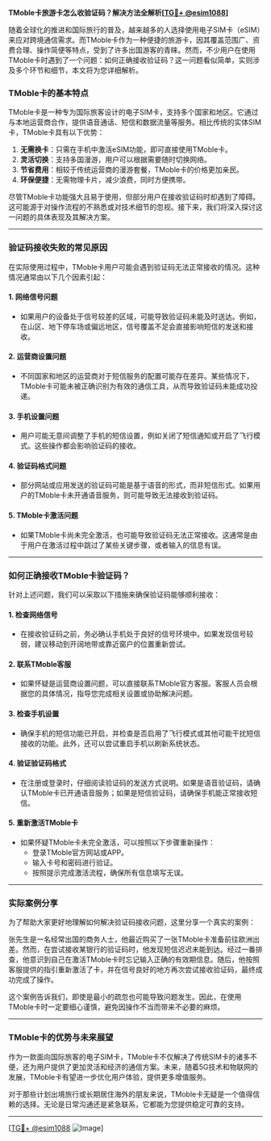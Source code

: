 **TMoble卡旅游卡怎么收验证码？解决方法全解析[[TG💪+ @esim1088](https://t.me/s/esim1088)]**

随着全球化的推进和国际旅行的普及，越来越多的人选择使用电子SIM卡（eSIM）来应对跨境通信需求。而TMoble卡作为一种便捷的旅游卡，因其覆盖范围广、资费合理、操作简便等特点，受到了许多出国游客的青睐。然而，不少用户在使用TMoble卡时遇到了一个问题：如何正确接收验证码？这一问题看似简单，实则涉及多个环节和细节，本文将为您详细解析。

### TMoble卡的基本特点

TMoble卡是一种专为国际旅客设计的电子SIM卡，支持多个国家和地区。它通过与本地运营商合作，提供语音通话、短信和数据流量等服务。相比传统的实体SIM卡，TMoble卡具有以下优势：

1. **无需换卡**：只需在手机中激活eSIM功能，即可直接使用TMoble卡。
2. **灵活切换**：支持多国漫游，用户可以根据需要随时切换网络。
3. **节省费用**：相较于传统运营商的漫游套餐，TMoble卡的价格更加亲民。
4. **环保便捷**：无需物理卡片，减少浪费，同时方便携带。

尽管TMoble卡功能强大且易于使用，但部分用户在接收验证码时却遇到了障碍。这可能源于对操作流程的不熟悉或对技术细节的忽视。接下来，我们将深入探讨这一问题的具体表现及其解决方案。

---

### 验证码接收失败的常见原因

在实际使用过程中，TMoble卡用户可能会遇到验证码无法正常接收的情况。这种情况通常由以下几个因素引起：

#### 1. **网络信号问题**
   - 如果用户的设备处于信号较差的区域，可能导致验证码未能及时送达。例如，在山区、地下停车场或偏远地区，信号覆盖不足会直接影响短信的发送和接收。

#### 2. **运营商设置问题**
   - 不同国家和地区的运营商对于短信服务的配置可能存在差异。某些情况下，TMoble卡可能未被正确识别为有效的通信工具，从而导致验证码未能成功投递。

#### 3. **手机设置问题**
   - 用户可能无意间调整了手机的短信设置，例如关闭了短信通知或开启了飞行模式。这些操作都会影响验证码的接收。

#### 4. **验证码格式问题**
   - 部分网站或应用发送的验证码可能是基于语音的形式，而非短信形式。如果用户的TMoble卡未开通语音服务，则可能导致无法接收到验证码。

#### 5. **TMoble卡激活问题**
   - 如果TMoble卡尚未完全激活，也可能导致验证码无法正常接收。这通常是由于用户在激活过程中跳过了某些关键步骤，或者输入的信息有误。

---

### 如何正确接收TMoble卡验证码？

针对上述问题，我们可以采取以下措施来确保验证码能够顺利接收：

#### 1. **检查网络信号**
   - 在接收验证码之前，务必确认手机处于良好的信号环境中。如果发现信号较弱，建议移动到开阔地带或靠近窗户的位置重新尝试。

#### 2. **联系TMoble客服**
   - 如果怀疑是运营商设置问题，可以直接联系TMoble官方客服。客服人员会根据您的具体情况，指导您完成相关设置或协助解决问题。

#### 3. **检查手机设置**
   - 确保手机的短信功能已开启，并检查是否启用了飞行模式或其他可能干扰短信接收的功能。此外，还可以尝试重启手机以刷新系统状态。

#### 4. **验证验证码格式**
   - 在注册或登录时，仔细阅读验证码的发送方式说明。如果是语音验证码，请确认TMoble卡已开通语音服务；如果是短信验证码，请确保手机能正常接收短信。

#### 5. **重新激活TMoble卡**
   - 如果怀疑TMoble卡未完全激活，可以按照以下步骤重新操作：
     - 登录TMoble官方网站或APP。
     - 输入卡号和密码进行验证。
     - 按照提示完成激活流程，确保所有信息填写无误。

---

### 实际案例分享

为了帮助大家更好地理解如何解决验证码接收问题，这里分享一个真实的案例：

张先生是一名经常出国的商务人士，他最近购买了一张TMoble卡准备前往欧洲出差。然而，在尝试接收某银行的验证码时，他发现短信迟迟未能到达。经过一番排查，他意识到自己在激活TMoble卡时忘记输入正确的有效期信息。随后，他按照客服提供的指引重新激活了卡，并在信号良好的地方再次尝试接收验证码，最终成功完成了操作。

这个案例告诉我们，即使是最小的疏忽也可能导致问题发生。因此，在使用TMoble卡时一定要细心谨慎，避免因操作不当而带来不必要的麻烦。

---

### TMoble卡的优势与未来展望

作为一款面向国际旅客的电子SIM卡，TMoble卡不仅解决了传统SIM卡的诸多不便，还为用户提供了更加灵活和经济的通信方案。未来，随着5G技术和物联网的发展，TMoble卡有望进一步优化用户体验，提供更多增值服务。

对于那些计划出境旅行或长期居住海外的朋友来说，TMoble卡无疑是一个值得信赖的选择。无论是日常沟通还是紧急联系，它都能为您提供稳定可靠的支持。

---

[[TG💪+ @esim1088](https://t.me/s/esim1088) ![Image](https://i.postimg.cc/4NQfJmqS/Snipaste-2025-05-13-00-14-12.png)]